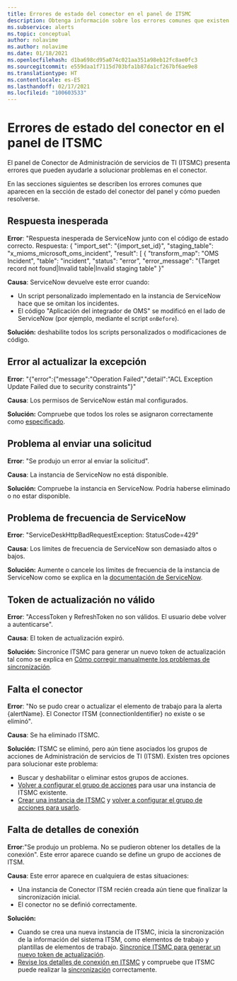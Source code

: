 ```yaml
---
title: Errores de estado del conector en el panel de ITSMC
description: Obtenga información sobre los errores comunes que existen en el panel de Conector de Administración de servicios de TI.
ms.subservice: alerts
ms.topic: conceptual
author: nolavime
ms.author: nolavime
ms.date: 01/18/2021
ms.openlocfilehash: d1ba698cd95a074c021aa351a98eb12fc8ae0fc3
ms.sourcegitcommit: e559daa1f7115d703bfa1b87da1cf267bf6ae9e8
ms.translationtype: HT
ms.contentlocale: es-ES
ms.lasthandoff: 02/17/2021
ms.locfileid: "100603533"
---
```

# <a name="connector-status-errors-in-the-itsmc-dashboard"></a>Errores de estado del conector en el panel de ITSMC

El panel de Conector de Administración de servicios de TI (ITSMC) presenta errores que pueden ayudarle a solucionar problemas en el conector.

En las secciones siguientes se describen los errores comunes que aparecen en la sección de estado del conector del panel y cómo pueden resolverse.

## <a name="unexpected-response"></a>Respuesta inesperada

**Error**: "Respuesta inesperada de ServiceNow junto con el código de estado correcto. Respuesta: { "import_set": "{import_set_id}", "staging_table": "x_mioms_microsoft_oms_incident", "result": [ { "transform_map": "OMS Incident", "table": "incident", "status": "error", "error_message": "{Target record not found|Invalid table|Invalid staging table" }"

**Causa**: ServiceNow devuelve este error cuando:

* Un script personalizado implementado en la instancia de ServiceNow hace que se omitan los incidentes.
* El código "Aplicación del integrador de OMS" se modificó en el lado de ServiceNow (por ejemplo, mediante el script `onBefore`).

**Solución:** deshabilite todos los scripts personalizados o modificaciones de código.

## <a name="exception-update-failure"></a>Error al actualizar la excepción

**Error**: "{"error":{"message":"Operation Failed","detail":"ACL Exception Update Failed due to security constraints"}"

**Causa**: Los permisos de ServiceNow están mal configurados.

**Solución:** Compruebe que todos los roles se asignaron correctamente como [especificado](itsmc-connections-servicenow.md#install-the-user-app-and-create-the-user-role).

## <a name="problem-sending-a-request"></a>Problema al enviar una solicitud

**Error**: "Se produjo un error al enviar la solicitud".

**Causa**: La instancia de ServiceNow no está disponible.

**Solución:** Compruebe la instancia en ServiceNow. Podría haberse eliminado o no estar disponible.

## <a name="servicenow-rate-problem"></a>Problema de frecuencia de ServiceNow

**Error**: "ServiceDeskHttpBadRequestException: StatusCode=429"

**Causa**: Los límites de frecuencia de ServiceNow son demasiado altos o bajos.

**Solución:** Aumente o cancele los límites de frecuencia de la instancia de ServiceNow como se explica en la [documentación de ServiceNow](https://docs.servicenow.com/bundle/london-application-development/page/integrate/inbound-rest/task/investigate-rate-limit-violations.html).

## <a name="invalid-refresh-token"></a>Token de actualización no válido

**Error**: "AccessToken y RefreshToken no son válidos. El usuario debe volver a autenticarse".

**Causa**: El token de actualización expiró.

**Solución:** Sincronice ITSMC para generar un nuevo token de actualización tal como se explica en [Cómo corregir manualmente los problemas de sincronización](./itsmc-resync-servicenow.md).

## <a name="missing-connector"></a>Falta el conector

**Error**: "No se pudo crear o actualizar el elemento de trabajo para la alerta {alertName}. El Conector ITSM {connectionIdentifier} no existe o se eliminó".

**Causa**: Se ha eliminado ITSMC.

**Solución:** ITSMC se eliminó, pero aún tiene asociados los grupos de acciones de Administración de servicios de TI (ITSM). Existen tres opciones para solucionar este problema:

* Buscar y deshabilitar o eliminar estos grupos de acciones.
* [Volver a configurar el grupo de acciones](./itsmc-definition.md#create-itsm-work-items-from-azure-alerts) para usar una instancia de ITSMC existente.
* [Crear una instancia de ITSMC](./itsmc-definition.md#create-an-itsm-connection) y [volver a configurar el grupo de acciones para usarlo](itsmc-definition.md#create-itsm-work-items-from-azure-alerts).

## <a name="lack-of-connection-details"></a>Falta de detalles de conexión

**Error**:"Se produjo un problema. No se pudieron obtener los detalles de la conexión". Este error aparece cuando se define un grupo de acciones de ITSM.

**Causa**: Este error aparece en cualquiera de estas situaciones:

* Una instancia de Conector ITSM recién creada aún tiene que finalizar la sincronización inicial.
* El conector no se definió correctamente.

**Solución:** 

* Cuando se crea una nueva instancia de ITSMC, inicia la sincronización de la información del sistema ITSM, como elementos de trabajo y plantillas de elementos de trabajo. [Sincronice ITSMC para generar un nuevo token de actualización](./itsmc-resync-servicenow.md).
* [Revise los detalles de conexión en ITSMC](./itsmc-connections-servicenow.md#create-a-connection) y compruebe que ITSMC puede realizar la [sincronización](./itsmc-resync-servicenow.md) correctamente.
